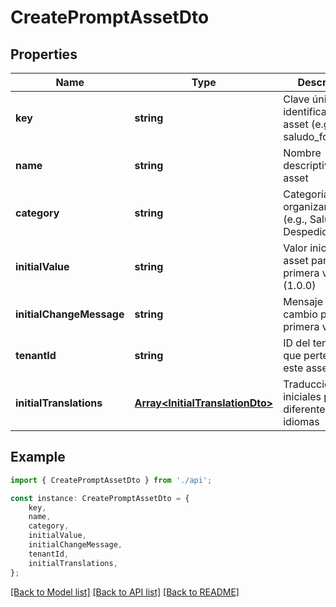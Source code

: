# CreatePromptAssetDto


## Properties

Name | Type | Description | Notes
------------ | ------------- | ------------- | -------------
**key** | **string** | Clave única identificadora del asset (e.g., saludo_formal_es) | [default to undefined]
**name** | **string** | Nombre descriptivo del asset | [default to undefined]
**category** | **string** | Categoría para organizar assets (e.g., Saludos, Despedidas) | [optional] [default to undefined]
**initialValue** | **string** | Valor inicial del asset para la primera versión (1.0.0) | [default to undefined]
**initialChangeMessage** | **string** | Mensaje de cambio para la primera versión | [optional] [default to undefined]
**tenantId** | **string** | ID del tenant al que pertenece este asset | [default to undefined]
**initialTranslations** | [**Array&lt;InitialTranslationDto&gt;**](InitialTranslationDto.md) | Traducciones iniciales para diferentes idiomas | [optional] [default to undefined]

## Example

```typescript
import { CreatePromptAssetDto } from './api';

const instance: CreatePromptAssetDto = {
    key,
    name,
    category,
    initialValue,
    initialChangeMessage,
    tenantId,
    initialTranslations,
};
```

[[Back to Model list]](../README.md#documentation-for-models) [[Back to API list]](../README.md#documentation-for-api-endpoints) [[Back to README]](../README.md)
